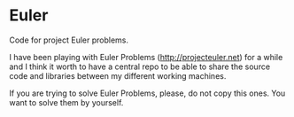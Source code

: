 Euler
=====

Code for project Euler problems.

I have been playing with Euler Problems (http://projecteuler.net) for a
while and I think it worth to have a central repo to be able to share
the source code and libraries between my different working machines.

If you are trying to solve Euler Problems, please, do not copy this ones.
You want to solve them by yourself.
